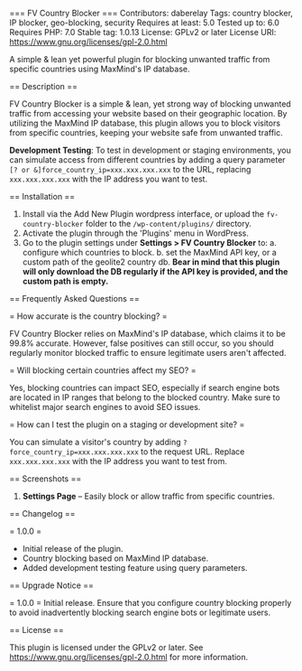 === FV Country Blocker ===
Contributors: daberelay
Tags: country blocker, IP blocker, geo-blocking, security
Requires at least: 5.0
Tested up to: 6.0
Requires PHP: 7.0
Stable tag: 1.0.13
License: GPLv2 or later
License URI: https://www.gnu.org/licenses/gpl-2.0.html

A simple & lean yet powerful plugin for blocking unwanted traffic from specific countries using MaxMind's IP database.

== Description ==

FV Country Blocker is a simple & lean, yet strong way of blocking unwanted traffic from accessing your website based on their geographic location. By utilizing the MaxMind IP database, this plugin allows you to block visitors from specific countries, keeping your website safe from unwanted traffic.

**Development Testing**:
To test in development or staging environments, you can simulate access from different countries by adding a query parameter `[? or &]force_country_ip=xxx.xxx.xxx.xxx` to the URL, replacing `xxx.xxx.xxx.xxx` with the IP address you want to test.

== Installation ==

1. Install via the Add New Plugin wordpress interface, or upload the `fv-country-blocker` folder to the `/wp-content/plugins/` directory.
2. Activate the plugin through the 'Plugins' menu in WordPress.
3. Go to the plugin settings under **Settings > FV Country Blocker** to:
   a. configure which countries to block.
   b. set the MaxMind API key, or a custom path of the geolite2 country db.
   **Bear in mind that this plugin will only download the DB regularly if the API key is provided, and the custom path is empty.**

== Frequently Asked Questions ==

= How accurate is the country blocking? =

FV Country Blocker relies on MaxMind's IP database, which claims it to be 99.8% accurate. However, false positives can still occur, so you should regularly monitor blocked traffic to ensure legitimate users aren't affected.

= Will blocking certain countries affect my SEO? =

Yes, blocking countries can impact SEO, especially if search engine bots are located in IP ranges that belong to the blocked country. Make sure to whitelist major search engines to avoid SEO issues.

= How can I test the plugin on a staging or development site? =

You can simulate a visitor's country by adding `?force_country_ip=xxx.xxx.xxx.xxx` to the request URL. Replace `xxx.xxx.xxx.xxx` with the IP address you want to test from.

== Screenshots ==

1. **Settings Page** – Easily block or allow traffic from specific countries.

== Changelog ==

= 1.0.0 =

- Initial release of the plugin.
- Country blocking based on MaxMind IP database.
- Added development testing feature using query parameters.

== Upgrade Notice ==

= 1.0.0 =
Initial release. Ensure that you configure country blocking properly to avoid inadvertently blocking search engine bots or legitimate users.

== License ==

This plugin is licensed under the GPLv2 or later. See https://www.gnu.org/licenses/gpl-2.0.html for more information.

